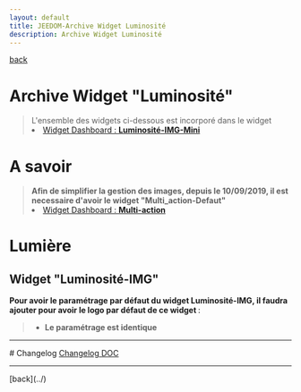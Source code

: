 ```yaml
---
layout: default
title: JEEDOM-Archive Widget Luminosité
description: Archive Widget Luminosité
---
```

[back](./)
# Archive Widget "Luminosité"

<blockquote>
L'ensemble des widgets ci-dessous est incorporé dans le widget
    <li><a href="JEEDOM_Lum_IMG_mini">Widget Dashboard : <b>Luminosité-IMG-Mini</b></a></li>
</blockquote>

# A savoir
<blockquote>
<b>Afin de simplifier la gestion des images, depuis le 10/09/2019, il est necessaire d'avoir le widget "Multi_action-Defaut"</b>
    <li><a href="JEEDOM_Multi_action_Defaut">Widget Dashboard : <b>Multi-action</b></a></li>
</blockquote>

# Lumière
## Widget "Luminosité-IMG" 
<b>Pour avoir le paramétrage par défaut du widget Luminosité-IMG, il faudra ajouter pour avoir le logo par défaut de ce widget </b> :

<blockquote>
    <ul>
        <li><b> Le paramétrage est identique</b></li>
    </ul>
</blockquote>


<hr />
# Changelog
<a href="https://github.com/JEALG/JEEDOM-Widget_JAG-doc/commits/master">Changelog DOC</a>

<hr />
[back](../)